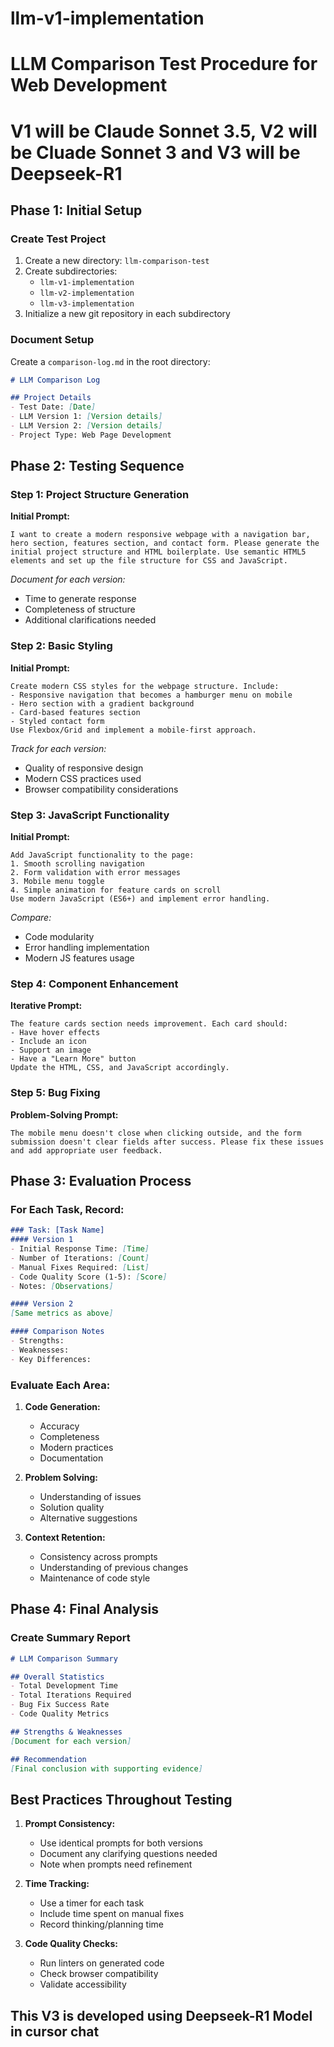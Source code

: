 # llm-v1-implementation
# LLM Comparison Test Procedure for Web Development
# V1 will be Claude Sonnet 3.5, V2 will be Cluade Sonnet 3 and V3 will be Deepseek-R1

## Phase 1: Initial Setup

### Create Test Project
1. Create a new directory: `llm-comparison-test`
2. Create subdirectories:
   - `llm-v1-implementation`
   - `llm-v2-implementation`
   - `llm-v3-implementation`
3. Initialize a new git repository in each subdirectory

### Document Setup
Create a `comparison-log.md` in the root directory:
```markdown
# LLM Comparison Log

## Project Details
- Test Date: [Date]
- LLM Version 1: [Version details]
- LLM Version 2: [Version details]
- Project Type: Web Page Development
```

## Phase 2: Testing Sequence

### Step 1: Project Structure Generation
**Initial Prompt:**
```
I want to create a modern responsive webpage with a navigation bar, hero section, features section, and contact form. Please generate the initial project structure and HTML boilerplate. Use semantic HTML5 elements and set up the file structure for CSS and JavaScript.
```

*Document for each version:*
- Time to generate response
- Completeness of structure
- Additional clarifications needed

### Step 2: Basic Styling
**Initial Prompt:**
```
Create modern CSS styles for the webpage structure. Include:
- Responsive navigation that becomes a hamburger menu on mobile
- Hero section with a gradient background
- Card-based features section
- Styled contact form
Use Flexbox/Grid and implement a mobile-first approach.
```

*Track for each version:*
- Quality of responsive design
- Modern CSS practices used
- Browser compatibility considerations

### Step 3: JavaScript Functionality
**Initial Prompt:**
```
Add JavaScript functionality to the page:
1. Smooth scrolling navigation
2. Form validation with error messages
3. Mobile menu toggle
4. Simple animation for feature cards on scroll
Use modern JavaScript (ES6+) and implement error handling.
```

*Compare:*
- Code modularity
- Error handling implementation
- Modern JS features usage

### Step 4: Component Enhancement
**Iterative Prompt:**
```
The feature cards section needs improvement. Each card should:
- Have hover effects
- Include an icon
- Support an image
- Have a "Learn More" button
Update the HTML, CSS, and JavaScript accordingly.
```

### Step 5: Bug Fixing
**Problem-Solving Prompt:**
```
The mobile menu doesn't close when clicking outside, and the form submission doesn't clear fields after success. Please fix these issues and add appropriate user feedback.
```

## Phase 3: Evaluation Process

### For Each Task, Record:
```markdown
### Task: [Task Name]
#### Version 1
- Initial Response Time: [Time]
- Number of Iterations: [Count]
- Manual Fixes Required: [List]
- Code Quality Score (1-5): [Score]
- Notes: [Observations]

#### Version 2
[Same metrics as above]

#### Comparison Notes
- Strengths:
- Weaknesses:
- Key Differences:
```

### Evaluate Each Area:
1. **Code Generation:**
   - Accuracy
   - Completeness
   - Modern practices
   - Documentation

2. **Problem Solving:**
   - Understanding of issues
   - Solution quality
   - Alternative suggestions

3. **Context Retention:**
   - Consistency across prompts
   - Understanding of previous changes
   - Maintenance of code style

## Phase 4: Final Analysis

### Create Summary Report
```markdown
# LLM Comparison Summary

## Overall Statistics
- Total Development Time
- Total Iterations Required
- Bug Fix Success Rate
- Code Quality Metrics

## Strengths & Weaknesses
[Document for each version]

## Recommendation
[Final conclusion with supporting evidence]
```

## Best Practices Throughout Testing

1. **Prompt Consistency:**
   - Use identical prompts for both versions
   - Document any clarifying questions needed
   - Note when prompts need refinement

2. **Time Tracking:**
   - Use a timer for each task
   - Include time spent on manual fixes
   - Record thinking/planning time

3. **Code Quality Checks:**
   - Run linters on generated code
   - Check browser compatibility
   - Validate accessibility

## This V3 is developed using Deepseek-R1 Model in cursor chat
